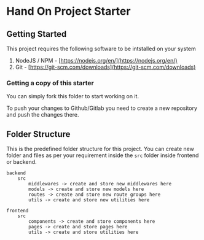 # Hand On Project Starter

## Getting Started

This project requires the following software to be intstalled on your system
1. NodeJS / NPM - [https://nodejs.org/en/](https://nodejs.org/en/)
2. Git - [https://git-scm.com/downloads](https://git-scm.com/downloads)

### Getting a copy of this starter 

You can simply fork this folder to start working on it.

To push your changes to Github/Gitlab you need to create a new repository and push the changes there.

## Folder Structure

This is the predefined folder structure for this project. You can create new folder and files as per your requirement inside the `src` folder inside frontend or backend.

```
backend
    src
        middlewares -> create and store new middlewares here
        models -> create and store new models here
        routes -> create and store new route groups here
        utils -> create and store new utilities here

frontend
    src
        components -> create and store components here
        pages -> create and store pages here
        utils -> create and store utilities here

```

